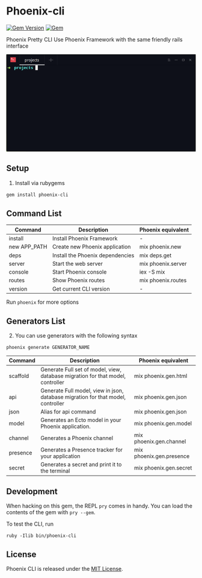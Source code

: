 Phoenix-cli
=================
[![Gem Version](https://badge.fury.io/rb/phoenix-cli.svg)](https://badge.fury.io/rb/phoenix-cli)
[![Gem](https://img.shields.io/gem/dt/phoenix-cli.svg)](https://rubygems.org/gems/phoenix-cli)

Phoenix Pretty CLI
Use Phoenix Framework with the same friendly rails interface

![Alt Text](screenshot.gif)

## Setup

1. Install via rubygems

```bash
gem install phoenix-cli
```

## Command List

| Command | Description | Phoenix equivalent |
| --- | --- | --- |
| install | Install Phoenix Framework | -
| new APP_PATH | Create new Phoenix application | mix phoenix.new
| deps | Install the Phoenix dependencies | mix deps.get
| server | Start the web server | mix phoenix.server
| console | Start Phoenix console | iex -S mix
| routes | Show Phoenix routes | mix phoenix.routes
| version | Get current CLI version | -


Run `phoenix` for more options


## Generators List
2. You can use generators with the following syntax

```bash
phoenix generate GENERATOR_NAME
```

| Command | Description | Phoenix equivalent |
| --- | --- | --- |
| scaffold | Generate Full set of model, view, database migration for that model, controller | mix phoenix.gen.html
| api | Generate Full model, view in json, database migration for that model, controller  | mix phoenix.gen.json
| json | Alias for api command  | mix phoenix.gen.json
| model | Generates an Ecto model in your Phoenix application. | mix phoenix.gen.model
| channel | Generates a Phoenix channel  | mix phoenix.gen.channel
| presence | Generates a Presence tracker for your application | mix phoenix.gen.presence
| secret | Generates a secret and print it to the terminal | mix phoenix.gen.secret

## Development

When hacking on this gem, the REPL `pry` comes in handy. You can load the
contents of the gem with `pry --gem`.

To test the CLI, run

    ruby -Ilib bin/phoenix-cli


## License

Phoenix CLI is released under the [MIT License](http://www.opensource.org/licenses/MIT).
